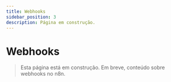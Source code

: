 ```yaml
---
title: Webhooks
sidebar_position: 3
description: Página em construção.
---
```


# Webhooks

> Esta página está em construção. Em breve, conteúdo sobre webhooks no n8n. 